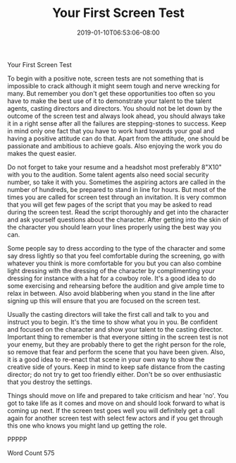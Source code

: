 ﻿---
title: "Your First Screen Test"
date: 2019-01-10T06:53:06-08:00
description: "TXT Tips for Web Success"
featured_image: "/images/TXT.jpg"
tags: ["TXT"]
---

Your First Screen Test

To begin with a positive note, screen tests are not something that is impossible to crack although it might seem tough and nerve wrecking for many. But remember you don't get these opportunities too often so you have to make the best use of it to demonstrate your talent to the talent agents, casting directors and directors. You should not be let down by the outcome of the screen test and always look ahead, you should always take it in a right sense after all the failures are stepping-stones to success. Keep in mind only one fact that you have to work hard towards your goal and having a positive attitude can do that. Apart from the attitude, one should be passionate and ambitious to achieve goals. Also enjoying the work you do makes the quest easier. 

Do not forget to take your resume and a headshot most preferably 8"X10" with you to the audition. Some talent agents also need social security number, so take it with you. Sometimes the aspiring actors are called in the number of hundreds, be prepared to stand in line for hours. But most of the times you are called for screen test through an invitation. It is very common that you will get few pages of the script that you may be asked to read during the screen test. Read the script thoroughly and get into the character and ask yourself questions about the character. After getting into the skin of the character you should learn your lines properly using the best way you can. 

Some people say to dress according to the type of the character and some say dress lightly so that you feel comfortable during the screening, go with whatever you think is more comfortable for you but you can also combine light dressing with the dressing of the character by complimenting your dressing for instance with a hat for a cowboy role. It's a good idea to do some exercising and rehearsing before the audition and give ample time to relax in between. Also avoid blabbering when you stand in the line after signing up this will ensure that you are focused on the screen test. 

Usually the casting directors will take the first call and talk to you and instruct you to begin. It's the time to show what you in you. Be confident and focused on the character and show your talent to the casting director. Important thing to remember is that everyone sitting in the screen test is not your enemy, but they are probably there to get the right person for the role, so remove that fear and perform the scene that you have been given. Also, it is a good idea to re-enact that scene in your own way to show the creative side of yours. Keep in mind to keep safe distance from the casting director; do not try to get too friendly either. Don't be so over enthusiastic that you destroy the settings. 

Things should move on life and prepared to take criticism and hear 'no'. You got to take life as it comes and move on and should look forward to what is coming up next. If the screen test goes well you will definitely get a call again for another screen test with select few actors and if you get through this one who knows you might land up getting the role. 

PPPPP

Word Count 575



